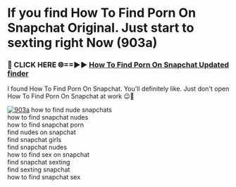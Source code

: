 # If you find How To Find Porn On Snapchat Original. Just start to sexting right Now (903a)

<h3>🔴 CLICK HERE 🌐==►► <a href="https://tinyurl.com/mtbk5fxa" rel="nofollow">How To Find Porn On Snapchat Updated finder</a></h3>

I found How To Find Porn On Snapchat. You'll definitely like. Just don't open How To Find Porn On Snapchat at work 😉💬

[![903a](https://i.imgur.com/Q8WKrnY.jpeg)](https://tinyurl.com/mtbk5fxa)
how to find nude snapchats<br>
how to find snapchat nudes<br>
how to find snapchat porn<br>
find nudes on snapchat<br>
find snapchat girls<br>
find snapchat nudes<br>
how to find sex on snapchat<br>
find snapchat sexting<br>
find sexting snapchat<br>
how to find snapchat sex